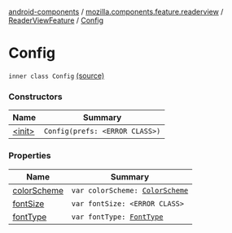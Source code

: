 [android-components](../../../index.md) / [mozilla.components.feature.readerview](../../index.md) / [ReaderViewFeature](../index.md) / [Config](./index.md)

# Config

`inner class Config` [(source)](https://github.com/mozilla-mobile/android-components/blob/master/components/feature/readerview/src/main/java/mozilla/components/feature/readerview/ReaderViewFeature.kt#L76)

### Constructors

| Name | Summary |
|---|---|
| [&lt;init&gt;](-init-.md) | `Config(prefs: <ERROR CLASS>)` |

### Properties

| Name | Summary |
|---|---|
| [colorScheme](color-scheme.md) | `var colorScheme: `[`ColorScheme`](../-color-scheme/index.md) |
| [fontSize](font-size.md) | `var fontSize: <ERROR CLASS>` |
| [fontType](font-type.md) | `var fontType: `[`FontType`](../-font-type/index.md) |

